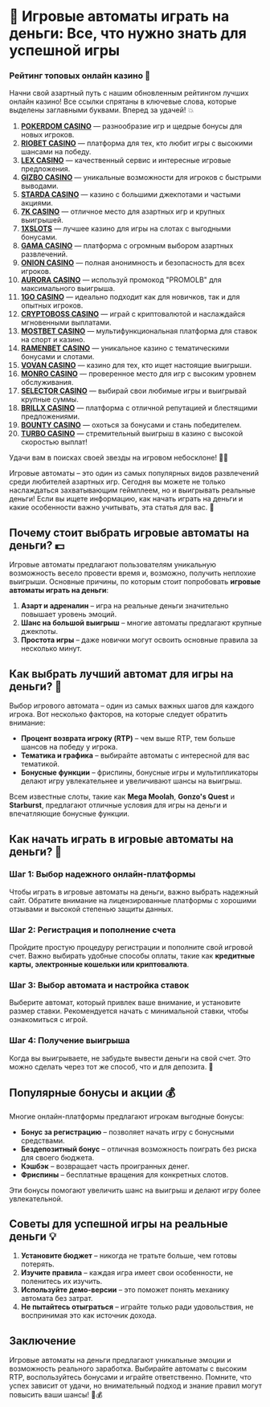 # 🎰 Игровые автоматы играть на деньги: Все, что нужно знать для успешной игры
### Рейтинг топовых онлайн казино 🎰

Начни свой азартный путь с нашим обновленным рейтингом лучших онлайн казино! Все ссылки спрятаны в ключевые слова, которые выделены заглавными буквами. Вперед за удачей! 💥

1. **[POKERDOM CASINO](https://brandplay.link/Bxg7SC7H)** — разнообразие игр и щедрые бонусы для новых игроков.
2. **[RIOBET CASINO](https://brandplay.link/dtx89f2L)** — платформа для тех, кто любит игры с высокими шансами на победу.
3. **[LEX CASINO](https://brandplay.link/2HFTmBc8)** — качественный сервис и интересные игровые предложения.
4. **[GIZBO CASINO](https://gizbo-tea02.com/c8e962e89)** — уникальные возможности для игроков с быстрыми выводами.
5. **[STARDA CASINO](https://brandplay.link/cpFQbWKn)** — казино с большими джекпотами и частыми акциями.
6. **[7K CASINO](https://brandplay.link/dd46bNgD)** — отличное место для азартных игр и крупных выигрышей.
7. **[1XSLOTS](https://brandplay.link/R4xfxqdm)** — лучшее казино для игры на слотах с выгодными бонусами.
8. **[GAMA CASINO](https://brandplay.link/zrZpLFTP)** — платформа с огромным выбором азартных развлечений.
9. **[ONION CASINO](https://obclk001-2d.top/click?offer_id=986&partner_id=10542&landing_id=1798&utm_medium=affiliate&sub_1=oncasino3)** — полная анонимность и безопасность для всех игроков.
10. **[AURORA CASINO](https://10trafic-stat2.com/click/668546566bcc6313411604c7/6766/15114/subaccount?promocode=PROMOLB)** — используй промокод "PROMOLB" для максимального выигрыша.
11. **[1GO CASINO](https://1go-ircp01.com/ce015f410)** — идеально подходит как для новичков, так и для опытных игроков.
12. **[CRYPTOBOSS CASINO](https://cryptobossc.online/d847bcfa9)** — играй с криптовалютой и наслаждайся мгновенными выплатами.
13. **[MOSTBET CASINO](https://ktbtis024ifqfn0mst.com/beQs)** — мультифункциональная платформа для ставок на спорт и казино.
14. **[RAMENBET CASINO](https://get.saltyram.com/ru/registration?apkpop=0&partner=p24970p3296034p5526)** — уникальное казино с тематическими бонусами и слотами.
15. **[VOVAN CASINO](https://vovan.site/d2375cf9b)** — казино для тех, кто ищет настоящие выигрыши.
16. **[MONRO CASINO](https://mnr-ircp01.com/c3ce72a2c)** — проверенное место для игр с высоким уровнем обслуживания.
17. **[SELECTOR CASINO](https://gosel.pl/SELVK)** — выбирай свои любимые игры и выигрывай крупные суммы.
18. **[BRILLX CASINO](https://brillx.pub/BRIVK)** — платформа с отличной репутацией и блестящими предложениями.
19. **[BOUNTY CASINO](https://bounty-casino.de/BOVK)** — охоться за бонусами и стань победителем.
20. **[TURBO CASINO](https://turbo-casino.pro/TURVK)** — стремительный выигрыш в казино с высокой скоростью выплат!

Удачи вам в поисках своей звезды на игровом небосклоне! 🌟🎲

Игровые автоматы – это один из самых популярных видов развлечений среди любителей азартных игр. Сегодня вы можете не только наслаждаться захватывающим геймплеем, но и выигрывать реальные деньги! Если вы ищете информацию, как начать играть на деньги и какие особенности важно учитывать, эта статья для вас. 💸

## Почему стоит выбрать игровые автоматы на деньги? 💵

Игровые автоматы предлагают пользователям уникальную возможность весело провести время и, возможно, получить неплохие выигрыши. Основные причины, по которым стоит попробовать **игровые автоматы играть на деньги**:

1. **Азарт и адреналин** – игра на реальные деньги значительно повышает уровень эмоций.
2. **Шанс на большой выигрыш** – многие автоматы предлагают крупные джекпоты.
3. **Простота игры** – даже новички могут освоить основные правила за несколько минут.

## Как выбрать лучший автомат для игры на деньги? 🎲

Выбор игрового автомата – один из самых важных шагов для каждого игрока. Вот несколько факторов, на которые следует обратить внимание:

- **Процент возврата игроку (RTP)** – чем выше RTP, тем больше шансов на победу у игрока.
- **Тематика и графика** – выбирайте автоматы с интересной для вас тематикой.
- **Бонусные функции** – фриспины, бонусные игры и мультипликаторы делают игру увлекательнее и увеличивают шансы на выигрыш.

Всем известные слоты, такие как **Mega Moolah**, **Gonzo's Quest** и **Starburst**, предлагают отличные условия для игры на деньги и впечатляющие бонусные функции.

## Как начать играть в игровые автоматы на деньги? 🤑

### Шаг 1: Выбор надежного онлайн-платформы

Чтобы играть в игровые автоматы на деньги, важно выбрать надежный сайт. Обратите внимание на лицензированные платформы с хорошими отзывами и высокой степенью защиты данных.

### Шаг 2: Регистрация и пополнение счета

Пройдите простую процедуру регистрации и пополните свой игровой счет. Важно выбирать удобные способы оплаты, такие как **кредитные карты, электронные кошельки или криптовалюта**.

### Шаг 3: Выбор автомата и настройка ставок

Выберите автомат, который привлек ваше внимание, и установите размер ставки. Рекомендуется начать с минимальной ставки, чтобы ознакомиться с игрой.

### Шаг 4: Получение выигрыша

Когда вы выигрываете, не забудьте вывести деньги на свой счет. Это можно сделать через тот же способ, что и для депозита. 🎉

## Популярные бонусы и акции 💰

Многие онлайн-платформы предлагают игрокам выгодные бонусы:

- **Бонус за регистрацию** – позволяет начать игру с бонусными средствами.
- **Бездепозитный бонус** – отличная возможность поиграть без риска для своего бюджета.
- **Кэшбэк** – возвращает часть проигранных денег.
- **Фриспины** – бесплатные вращения для конкретных слотов.

Эти бонусы помогают увеличить шанс на выигрыш и делают игру более увлекательной.

## Советы для успешной игры на реальные деньги 💡

1. **Установите бюджет** – никогда не тратьте больше, чем готовы потерять.
2. **Изучите правила** – каждая игра имеет свои особенности, не поленитесь их изучить.
3. **Используйте демо-версии** – это поможет понять механику автомата без затрат.
4. **Не пытайтесь отыграться** – играйте только ради удовольствия, не воспринимая это как источник дохода.

## Заключение

Игровые автоматы на деньги предлагают уникальные эмоции и возможность реального заработка. Выбирайте автоматы с высоким RTP, воспользуйтесь бонусами и играйте ответственно. Помните, что успех зависит от удачи, но внимательный подход и знание правил могут повысить ваши шансы! 🎲💰

